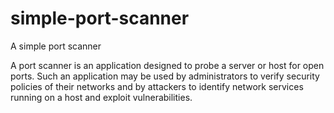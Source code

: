 # simple-port-scanner
A simple port scanner

A port scanner is an application designed to probe a server or host for open ports. Such an application may be used by administrators to verify security policies of their networks and by attackers to identify network services running on a host and exploit vulnerabilities.
